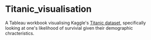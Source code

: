 # Titanic_visualisation

A Tableau workbook visualising Kaggle's [Titanic dataset](https://www.kaggle.com/c/titanic), specifically looking at one's likelihood of survivial given their demographic chracteristics.
